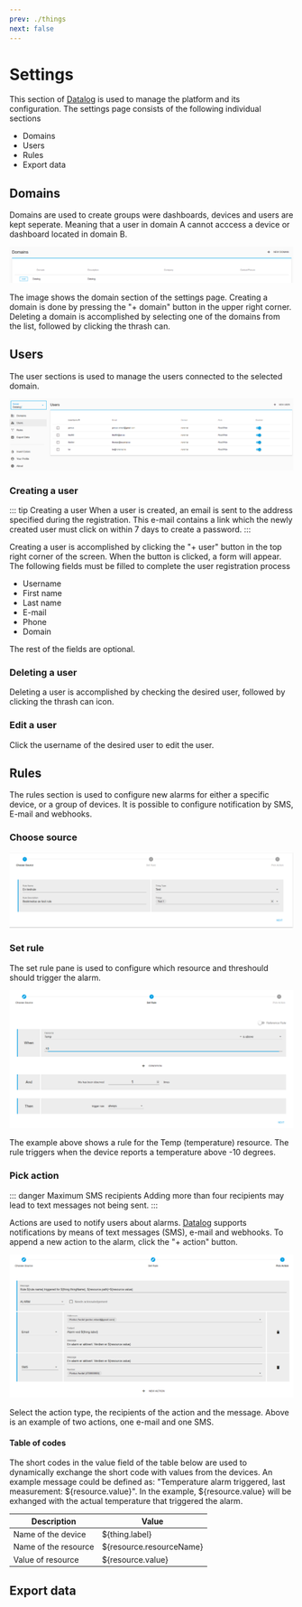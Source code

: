 ```yaml
---
prev: ./things
next: false
---
```


# Settings

This section of [Datalog](https://datalog.no) is used to manage the platform and its configuration. The settings page consists of the following individual sections

- Domains
- Users
- Rules
- Export data

## Domains

Domains are used to create groups were dashboards, devices and users are kept seperate. Meaning that a user in domain A cannot acccess a device or dashboard located in domain B.

![domains](../assets/domains.png)

The image shows the domain section of the settings page. Creating a domain is done by pressing the "+ domain" button in the upper right corner. Deleting a domain is accomplished by selecting one of the domains from the list, followed by clicking the thrash can.

## Users

The user sections is used to manage the users connected to the selected domain.

![users](../assets/users.png)

### Creating a user

::: tip Creating a user
When a user is created, an email is sent to the address specified during the registration. This e-mail contains a link which the newly created user must click on within 7 days to create a password.
:::

Creating a user is accomplished by clicking the "+ user" button in the top right corner of the screen. When the button is clicked, a form will appear. The following fields must be filled to complete the user registration process

- Username
- First name
- Last name
- E-mail
- Phone
- Domain

The rest of the fields are optional.

### Deleting a user

Deleting a user is accomplished by checking the desired user, followed by clicking the thrash can icon.

### Edit a user

Click the username of the desired user to edit the user.

## Rules

The rules section is used to configure new alarms for either a specific device, or a group of devices. It is possible to configure notification by SMS, E-mail and webhooks.

### Choose source

![source](../assets/rule_choose_source.png)

### Set rule

The set rule pane is used to configure which resource and threshould should trigger the alarm. 

![source](../assets/rule_set_rule.png)

The example above shows a rule for the Temp (temperature) resource. The rule triggers when the device reports a temperature above -10 degrees.

### Pick action

::: danger Maximum SMS recipients
Adding more than four recipients may lead to text messages not being sent. 
:::

Actions are used to notify users about alarms. [Datalog](https://datalog.no) supports notifications by means of text messages (SMS), e-mail and webhooks. To append a new action to the alarm, click the "+ action" button.

![source](../assets/rule_pick_actions.png)

Select the action type, the recipients of the action and the message. Above is an example of two actions, one e-mail and one SMS. 

#### Table of codes

The short codes in the value field of the table below are used to dynamically exchange the short code with values from the devices. An example message could be defined as: "Temperature alarm triggered, last measurement: ${resource.value}". In the example, ${resource.value} will be exhanged with the actual temperature that triggered the alarm.

| Description          	| Value                    	| 
|----------------------	|--------------------------	|
| Name of the device   	| ${thing.label}           	| 
| Name of the resource 	| ${resource.resourceName} 	| 
| Value of resource    	| ${resource.value}        	| 

## Export data
